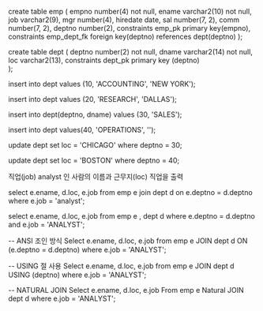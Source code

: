 create table emp (
	empno number(4) not null,
	ename varchar2(10) not null,
	job varchar2(9),
	mgr number(4),
	hiredate date,
	sal number(7, 2),
	comm number(7, 2),
	deptno number(2),
	constraints emp_pk primary key(empno),
	constraints emp_dept_fk foreign key(deptno) references dept(deptno)	
);


create table dept (
	deptno number(2) not null,
	dname varchar2(14) not null,
	loc varchar2(13),
	constraints dept_pk primary key (deptno)	
);

insert into dept
values (10, 'ACCOUNTING', 'NEW YORK');


insert into dept
values (20, 'RESEARCH', 'DALLAS');

insert into dept(deptno, dname)
values (30, 'SALES');

insert into dept
values(40, 'OPERATIONS', '');

update dept
set loc = 'CHICAGO'
where deptno = 30;

update dept
set loc = 'BOSTON'
where deptno = 40;

직업(job) analyst 인 사람의 이름과 근무지(loc) 직업을 출력


select e.ename, d.loc, e.job
from emp e
join dept d on e.deptno = d.deptno
where e.job = 'analyst';

select e.ename, d.loc, e.job
from emp e , dept d
where e.deptno = d.deptno
and e.job = 'ANALYST';

-- ANSI 조인 방식
Select e.ename, d.loc, e.job
from emp e JOIN dept d
ON (e.deptno = d.deptno)
where e.job = 'ANALYST';

-- USING 절 사용
Select e.ename, d.loc, e.job
from emp e JOIN dept d
USING (deptno)
where e.job = 'ANALYST';

-- NATURAL JOIN
Select e.ename, d.loc, e.job
From emp e Natural JOIN dept d
where e.job = 'ANALYST';
